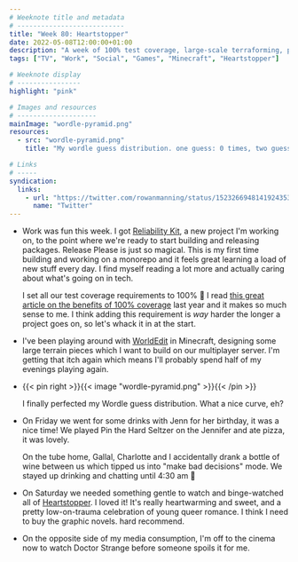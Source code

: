 ```yaml
---
# Weeknote title and metadata
# ---------------------------
title: "Week 80: Heartstopper"
date: 2022-05-08T12:00:00+01:00
description: "A week of 100% test coverage, large-scale terraforming, perfect Wordle scores, birthday drinks, accidental wine, and a new favourite TV series."
tags: ["TV", "Work", "Social", "Games", "Minecraft", "Heartstopper"]

# Weeknote display
# ----------------
highlight: "pink"

# Images and resources
# --------------------
mainImage: "wordle-pyramid.png"
resources:
  - src: "wordle-pyramid.png"
    title: "My wordle guess distribution. one guess: 0 times, two guesses: 3 times, three guesses: 26 times, four guesses: 60 times, five guesses: 26 times, six guesses: 3 times"

# Links
# -----
syndication:
  links:
    - url: "https://twitter.com/rowanmanning/status/1523266948141924353"
      name: "Twitter"
---
```


  * Work was fun this week. I got [Reliability Kit](https://github.com/financial-Times/dotcom-reliability-kit), a new project I'm working on, to the point where we're ready to start building and releasing packages. Release Please is just so magical. This is my first time building and working on a monorepo and it feels great learning a load of new stuff every day. I find myself reading a lot more and actually caring about what's going on in tech.

    I set all our test coverage requirements to 100% :eyes: I read [this great article on the benefits of 100% coverage](https://medium.com/openclassrooms-product-design-and-engineering/the-real-benefit-of-100-code-coverage-b2f30393d659) last year and it makes so much sense to me. I think adding this requirement is _way_ harder the longer a project goes on, so let's whack it in at the start.

  * I've been playing around with [WorldEdit](https://www.curseforge.com/minecraft/mc-mods/worldedit) in Minecraft, designing some large terrain pieces which I want to build on our multiplayer server. I'm getting that itch again which means I'll probably spend half of my evenings playing again.

  * {{< pin right >}}{{< image "wordle-pyramid.png" >}}{{< /pin >}}

    I finally perfected my Wordle guess distribution. What a nice curve, eh?

  * On Friday we went for some drinks with Jenn for her birthday, it was a nice time! We played Pin the Hard Seltzer on the Jennifer and ate pizza, it was lovely.

    On the tube home, Gallal, Charlotte and I accidentally drank a bottle of wine between us which tipped us into "make bad decisions" mode. We stayed up drinking and chatting until 4:30 am :facepalm:

  * On Saturday we needed something gentle to watch and binge-watched all of [Heartstopper](https://en.wikipedia.org/wiki/Heartstopper_(TV_series)). I loved it! It's really heartwarming and sweet, and a pretty low-on-trauma celebration of young queer romance. I think I need to buy the graphic novels. hard recommend.

  * On the opposite side of my media consumption, I'm off to the cinema now to watch Doctor Strange before someone spoils it for me.

